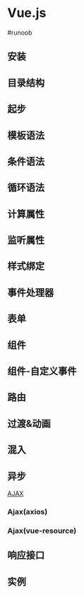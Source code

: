 # Vue.js
#runoob 
## 安装

## 目录结构
## 起步
## 模板语法
## 条件语法
## 循环语法
## 计算属性
## 监听属性
## 样式绑定
## 事件处理器
## 表单
## 组件
## 组件-自定义事件
## 路由
## 过渡&动画
## 混入

## 异步
[AJAX](笔记本/已归档/runboo/AJAX.md)
### Ajax(axios)
### Ajax(vue-resource)
## 响应接口
## 实例